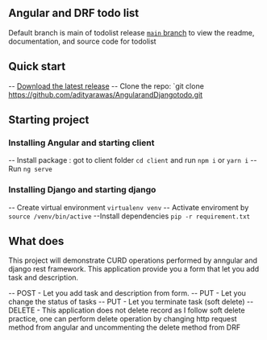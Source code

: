 ## Angular and DRF todo list
Default branch is main of todolist release [`main` branch](https://github.com/adityarawas/AngularandDjangotodo) to view the readme, documentation, and source code for todolist

## Quick start
-- [Download the latest release](https://github.com/adityarawas/AngularandDjangotodo/archive/refs/heads/main.zip)
-- Clone the repo: `git clone https://github.com/adityarawas/AngularandDjangotodo.git

## Starting project
### Installing Angular and starting client
-- Install package : got to client folder `cd client` and run `npm i` or `yarn i`
-- Run `ng serve`

### Installing Django and starting django
-- Create virtual environment `virtualenv venv`
-- Activate enviroment by `source /venv/bin/active`
--Install dependencies `pip -r requirement.txt`

## What does
This project will demonstrate CURD operations performed by anngular and django rest framework.
This application provide you a form that let you add task and description.

-- POST - Let you add task and description from form.
-- PUT - Let you change the status of tasks
-- PUT - Let you terminate task (soft delete)
-- DELETE - This application does not delete record as I follow soft delete practice, one can perform delete operation by changing http request method from angular and uncommenting the delete method from DRF 

